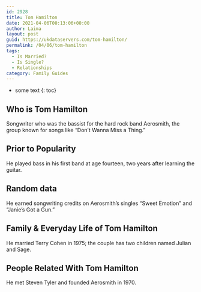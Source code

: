 ```yaml
---
id: 2928
title: Tom Hamilton
date: 2021-04-06T00:13:06+00:00
author: Laima
layout: post
guid: https://ukdataservers.com/tom-hamilton/
permalink: /04/06/tom-hamilton
tags:
  - Is Married?
  - Is Single?
  - Relationships
category: Family Guides
---
```


* some text
{: toc}


## Who is Tom Hamilton
                  
                  
                  
Songwriter who was the bassist for the hard rock band Aerosmith, the group known for songs like &#8220;Don&#8217;t Wanna Miss a Thing.&#8221;
                  
              
            
              
            
                
                
                
## Prior to Popularity
                  
                  
                  
He played bass in his first band at age fourteen, two years after learning the guitar.
                  
              
            
              
            
                
                
                
## Random data
                  
                  
                  
He earned songwriting credits on Aerosmith&#8217;s singles &#8220;Sweet Emotion&#8221; and &#8220;Janie&#8217;s Got a Gun.&#8221;
                  
              
            
              
            
                
                
                
## Family & Everyday Life of Tom Hamilton
                  
                  
                  
He married Terry Cohen in 1975; the couple has two children named Julian and Sage.
                  
              
            
              
            
                
                
                
## People Related With Tom Hamilton
                  
                  
                  
He met Steven Tyler and founded Aerosmith in 1970.
                  
              
            
              
            
                
              
            
              
              
            
            
              
            
          
          
          